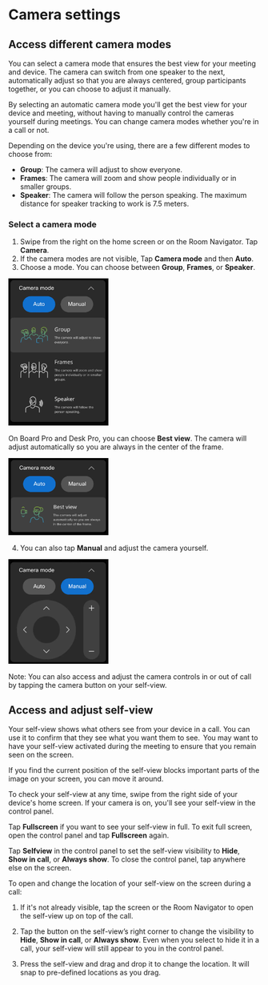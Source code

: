 # Camera settings

## Access different camera modes

You can select a camera mode that ensures the best view for your meeting and device. The camera can switch from one speaker to the next, automatically adjust so that you are always centered, group participants together, or you can choose to adjust it manually. 

By selecting an automatic camera mode you'll get the best view for your device and meeting, without having to manually control the cameras yourself during meetings. You can change camera modes whether you're in a call or not. 

Depending on the device you're using, there are a few different modes to choose from:


* **Group**: The camera will adjust to show everyone. 
* **Frames**: The camera will zoom and show people individually or in smaller groups. 
*	**Speaker**: The camera will follow the person speaking. The maximum distance for speaker tracking to work is 7.5 meters.

### Select a camera mode

1.	Swipe from the right on the home screen or on the Room Navigator. Tap **Camera**. 
2.	If the camera modes are not visible, Tap **Camera mode** and then **Auto**. 
3.	Choose a mode. You can choose between **Group**, **Frames**, or **Speaker**.

<img src="/doc/images/MTR/CameraModeAuto.png" style="width: 200px" />

On Board Pro and Desk Pro, you can choose **Best view**. The camera will adjust automatically so you are always in the center of the frame.

<img src="/doc/images/MTR/CameraModeAuto2.jpg" style="width: 200px" />

4.	You can also tap **Manual** and adjust the camera yourself.

<img src="/doc/images/MTR/CameraModeManual.png" style="width: 200px" />

Note: You can also access and adjust the camera controls in or out of call by tapping the camera button on your self-view.


## Access and adjust self-view 

Your self-view shows what others see from your device in a call. You can use it to confirm that they see what you want them to see.  
You may want to have your self-view activated during the meeting to ensure that you remain seen on the screen. 

If you find the current position of the self-view blocks important parts of the image on your screen, you can move it around.  

To check your self-view at any time, swipe from the right side of your device's home screen. If your camera is on, you'll see your self-view in the control panel. 

Tap **Fullscreen** if you want to see your self-view in full. To exit full screen, open the control panel and tap **Fullscreen** again.   

Tap **Selfview** in the control panel to set the self-view visibility to **Hide**, **Show in call**, or **Always show**. To close the control panel, tap anywhere else on the screen.   

To open and change the location of your self-view on the screen during a call:  

1. If it's not already visible, tap the screen or the Room Navigator to open the self-view up on top of the call.   

2. Tap the button on the self-view’s right corner to change the visibility to **Hide**, **Show in call**, or **Always show**. Even when you select to hide it in a call, your self-view will still appear to you in the control panel.  

3. Press the self-view and drag and drop it to change the location. It will snap to pre-defined locations as you drag.  
